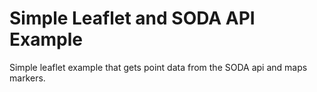 Simple Leaflet and SODA API Example
===================================

Simple leaflet example that gets point data from the SODA api and maps markers.